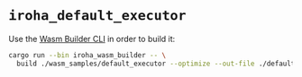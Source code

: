 # `iroha_default_executor`

Use the [Wasm Builder CLI](../../crates/iroha_wasm_builder) in order to build it:

```bash
cargo run --bin iroha_wasm_builder -- \
  build ./wasm_samples/default_executor --optimize --out-file ./defaults/executor.wasm
```
